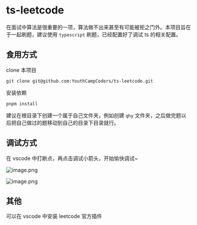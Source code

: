 # ts-leetcode

在面试中算法是很重要的一项，算法做不出来甚至有可能被拒之门外。本项目旨在于一起刷题，建议使用 `typescript` 刷题，已经配置好了调试 ts 的相关配置。

## 食用方式

clone 本项目

```shell
git clone git@github.com:YouthCampCoders/ts-leetcode.git
```

安装依赖

```shell
pnpm install
```

建议在根目录下创建一个属于自己文件夹，例如创建 `qhy` 文件夹，之后做完题以后把自己做过的题移动到自己的目录下目录就行。

## 调试方式

在 vscode 中打断点，再点击调试小箭头，开始愉快调试~

![image.png](https://s2.loli.net/2023/02/10/F1iTcmIGezv9KJM.png)

![image.png](https://s2.loli.net/2023/02/10/F1iTcmIGezv9KJM.png)

## 其他

可以在 vscode 中安装 leetcode 官方插件

